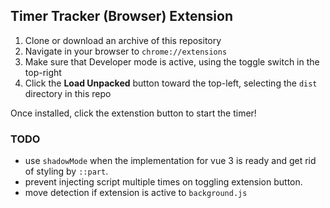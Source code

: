 ## Timer Tracker (Browser) Extension

1. Clone or download an archive of this repository
2. Navigate in your browser to `chrome://extensions`
3. Make sure that Developer mode is active, using the toggle switch in the top-right
4. Click the **Load Unpacked** button toward the top-left, selecting the `dist` directory in this repo

Once installed, click the extenstion button to start the timer!

### TODO

- use `shadowMode` when the implementation for vue 3 is ready and get rid of styling by `::part`.
- prevent injecting script multiple times on toggling extension button.
- move detection if extension is active to `background.js`
